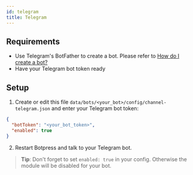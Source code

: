 ```yaml
---
id: telegram
title: Telegram
---
```


## Requirements

- Use Telegram's BotFather to create a bot. Please refer to [How do I create a bot?](https://core.telegram.org/bots#3-how-do-i-create-a-bot)
- Have your Telegram bot token ready

## Setup

1. Create or edit this file `data/bots/<your_bot>/config/channel-telegram.json` and enter your Telegram bot token:

```json
{
  "botToken": "<your_bot_token>",
  "enabled": true
}
```

2. Restart Botpress and talk to your Telegram bot.

> **Tip**: Don't forget to set `enabled: true` in your config. Otherwise the module will be disabled for your bot.
